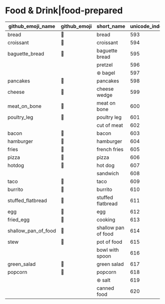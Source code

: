 # Food & Drink|food-prepared

|github_emoji_name|github_emoji|short_name|unicode_index|
|---|---|---|---|
|bread|:bread:|bread|593|
|croissant|:croissant:|croissant|594|
|baguette_bread|:baguette_bread:|baguette bread|595|
|||pretzel|596|
|||⊛ bagel|597|
|pancakes|:pancakes:|pancakes|598|
|cheese|:cheese:|cheese wedge|599|
|meat_on_bone|:meat_on_bone:|meat on bone|600|
|poultry_leg|:poultry_leg:|poultry leg|601|
|||cut of meat|602|
|bacon|:bacon:|bacon|603|
|hamburger|:hamburger:|hamburger|604|
|fries|:fries:|french fries|605|
|pizza|:pizza:|pizza|606|
|hotdog|:hotdog:|hot dog|607|
|||sandwich|608|
|taco|:taco:|taco|609|
|burrito|:burrito:|burrito|610|
|stuffed_flatbread|:stuffed_flatbread:|stuffed flatbread|611|
|egg|:egg:|egg|612|
|fried_egg|:fried_egg:|cooking|613|
|shallow_pan_of_food|:shallow_pan_of_food:|shallow pan of food|614|
|stew|:stew:|pot of food|615|
|||bowl with spoon|616|
|green_salad|:green_salad:|green salad|617|
|popcorn|:popcorn:|popcorn|618|
|||⊛ salt|619|
|||canned food|620|
